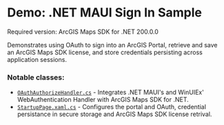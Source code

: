 Demo: .NET MAUI Sign In Sample
=======================
Required version: ArcGIS Maps SDK for .NET 200.0.0

Demonstrates using OAuth to sign into an ArcGIS Portal, retrieve and save an ArcGIS Maps SDK license, and store credentials persisting across application sessions.

### Notable classes:
* [`OAuthAuthorizeHandler.cs`](OAuthAuthorizeHandler.cs) - Integrates .NET MAUI's and WinUIEx' WebAuthentication Handler with ArcGIS Maps SDK for .NET.
* [`StartupPage.xaml.cs`](StartupPage.xaml.cs) - Configures the portal and OAuth, credential persistance in secure storage and ArcGIS Maps SDK license retrival.
